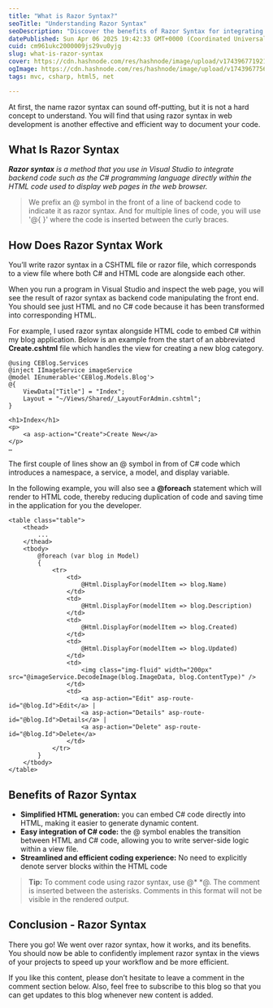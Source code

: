 ```yaml
---
title: "What is Razor Syntax?"
seoTitle: "Understanding Razor Syntax"
seoDescription: "Discover the benefits of Razor Syntax for integrating C# and HTML"
datePublished: Sun Apr 06 2025 19:42:33 GMT+0000 (Coordinated Universal Time)
cuid: cm961ukc2000009js29vu0yjg
slug: what-is-razor-syntax
cover: https://cdn.hashnode.com/res/hashnode/image/upload/v1743967719214/458f63d1-b2b8-4629-be02-0bb1479a91cd.png
ogImage: https://cdn.hashnode.com/res/hashnode/image/upload/v1743967756078/916446aa-e9b3-41d7-bcba-fb616e1321c9.png
tags: mvc, csharp, html5, net

---
```


At first, the name razor syntax can sound off-putting, but it is not a hard concept to understand. You will find that using razor syntax in web development is another effective and efficient way to document your code. 

## What Is Razor Syntax

***Razor syntax*** *is a method that you use in Visual Studio to integrate backend code such as the C# programming language directly within the HTML code used to display web pages in the web browser.* 

>We prefix an @ symbol in the front of a line of backend code to indicate it as razor syntax. And for multiple lines of code, you will use '@{ }' where the code is inserted between the curly braces.  

## How Does Razor Syntax Work

You’ll write razor syntax in a CSHTML file or razor file, which corresponds to a view file where both C# and HTML code are alongside each other. 

When you run a program in Visual Studio and inspect the web page, you will see the result of razor syntax as backend code manipulating the front end. You should see just HTML and no C# code because it has been transformed into corresponding HTML.    

For example, I used razor syntax alongside HTML code to embed C# within my blog application. Below is an example from the start of an abbreviated **Create.cshtml** file which handles the view for creating a new blog category. 

```  
@using CEBlog.Services  
@inject IImageService imageService  
@model IEnumerable<'CEBlog.Models.Blog'>  
@{  
	ViewData["Title"] = "Index";  
	Layout = "~/Views/Shared/_LayoutForAdmin.cshtml";  
}

<h1>Index</h1>  
<p>  
	<a asp-action="Create">Create New</a>  
</p>  
…  
```

The first couple of lines show an @ symbol in from of C# code which introduces a namespace, a service, a model, and display variable. 

In the following example, you will also see a **@foreach** statement which will render to HTML code, thereby reducing duplication of code and saving time in the application for you the developer.       

```  
<table class="table">  
	<thead>  
		...  
	</thead>  
	<tbody>  
		@foreach (var blog in Model)  
		{  
			<tr>  
				<td>  
					@Html.DisplayFor(modelItem => blog.Name)  
				</td>  
				<td>  
					@Html.DisplayFor(modelItem => blog.Description)  
				</td>  
				<td>  
					@Html.DisplayFor(modelItem => blog.Created)  
				</td>  
				<td>  
					@Html.DisplayFor(modelItem => blog.Updated)  
				</td>  
				<td>  
					<img class="img-fluid" width="200px" src="@imageService.DecodeImage(blog.ImageData, blog.ContentType)" />  
				</td>   
				<td>  
					<a asp-action="Edit" asp-route-id="@blog.Id">Edit</a> |  
					<a asp-action="Details" asp-route-id="@blog.Id">Details</a> |  
					<a asp-action="Delete" asp-route-id="@blog.Id">Delete</a>  
				</td>  
			</tr>  
		}  
	</tbody>  
</table>  
``` 

## Benefits of Razor Syntax

* **Simplified HTML generation:** you can embed C# code directly into HTML, making it easier to generate dynamic content.   
* **Easy integration of C# code:** the @ symbol enables the transition between HTML and C# code, allowing you to write server-side logic within a view file.   
* **Streamlined and efficient coding experience:** No need to explicitly denote server blocks within the HTML code

>**Tip:** To comment code using razor syntax,  use @\* \*@. The comment is inserted between the asterisks. Comments in this format will not be visible in the rendered output.

## Conclusion - Razor Syntax 

There you go! We went over razor syntax, how it works, and its benefits. You should now be able to confidently implement razor syntax in the views of your projects to speed up your workflow and be more efficient.

If you like this content, please don’t hesitate to leave a comment in the comment section below. Also, feel free to subscribe to this blog so that you can get updates to this blog whenever new content is added. 
